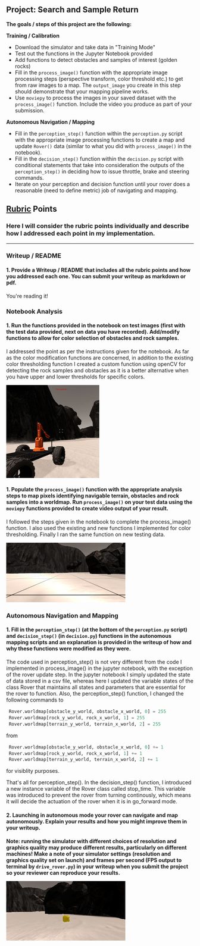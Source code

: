 ## Project: Search and Sample Return

**The goals / steps of this project are the following:**  

**Training / Calibration**  

* Download the simulator and take data in "Training Mode"
* Test out the functions in the Jupyter Notebook provided
* Add functions to detect obstacles and samples of interest (golden rocks)
* Fill in the `process_image()` function with the appropriate image processing steps (perspective transform, color threshold etc.) to get from raw images to a map.  The `output_image` you create in this step should demonstrate that your mapping pipeline works.
* Use `moviepy` to process the images in your saved dataset with the `process_image()` function.  Include the video you produce as part of your submission.

**Autonomous Navigation / Mapping**

* Fill in the `perception_step()` function within the `perception.py` script with the appropriate image processing functions to create a map and update `Rover()` data (similar to what you did with `process_image()` in the notebook).
* Fill in the `decision_step()` function within the `decision.py` script with conditional statements that take into consideration the outputs of the `perception_step()` in deciding how to issue throttle, brake and steering commands.
* Iterate on your perception and decision function until your rover does a reasonable (need to define metric) job of navigating and mapping.  

[//]: # (Image References)

[image1]: ./misc/rover_image.jpg
[image2]: ./calibration_images/example_grid1.jpg
[image3]: ./calibration_images/example_rock1.jpg

## [Rubric](https://review.udacity.com/#!/rubrics/916/view) Points
### Here I will consider the rubric points individually and describe how I addressed each point in my implementation.  

---
### Writeup / README

#### 1. Provide a Writeup / README that includes all the rubric points and how you addressed each one.  You can submit your writeup as markdown or pdf.  

You're reading it!

### Notebook Analysis

#### 1. Run the functions provided in the notebook on test images (first with the test data provided, next on data you have recorded). Add/modify functions to allow for color selection of obstacles and rock samples.
I addressed the point as per the instructions given for the notebook. As far as the color modification functions are concerned, in addition to the existing color thresholding function I created a custom function using openCV for detecting the rock samples and obstacles as it is a better alternative when you have upper and lower thresholds for specific colors.

![alt text][image1]

#### 1. Populate the `process_image()` function with the appropriate analysis steps to map pixels identifying navigable terrain, obstacles and rock samples into a worldmap.  Run `process_image()` on your test data using the `moviepy` functions provided to create video output of your result.
I followed the steps given in the notebook to complete the process_image() function. I also used the existing and new functions I implemented for color thresholding. Finally I ran the same function on new testing data.

![alt text][image2]
### Autonomous Navigation and Mapping

#### 1. Fill in the `perception_step()` (at the bottom of the `perception.py` script) and `decision_step()` (in `decision.py`) functions in the autonomous mapping scripts and an explanation is provided in the writeup of how and why these functions were modified as they were.
The code used in perception_step() is not very different from the code I implemented in process_image() in the jupyter notebook, with the exception of the rover update step. In the jupyter notebook I simply updated the state of data stored in a csv file, whereas here I updated the variable states of the class Rover that maintains all states and parameters that are essential for the rover to function.
Also, the perception_step() function, I changed the following commands to

```python
 Rover.worldmap[obstacle_y_world, obstacle_x_world, 0] = 255
 Rover.worldmap[rock_y_world, rock_x_world, 1] = 255
 Rover.worldmap[terrain_y_world, terrain_x_world, 2] = 255
 ```
 from
 ```python
  Rover.worldmap[obstacle_y_world, obstacle_x_world, 0] += 1
  Rover.worldmap[rock_y_world, rock_x_world, 1] += 1
  Rover.worldmap[terrain_y_world, terrain_x_world, 2] += 1
 ```
for visiblity purposes.

That's all for perception_step(). In the decision_step() function, I introduced a new instance variable of the Rover class called stop_time. This variable
was introduced to prevent the rover from turning continously, which means it will decide the actuation of the rover when it is in go_forward mode.


#### 2. Launching in autonomous mode your rover can navigate and map autonomously.  Explain your results and how you might improve them in your writeup.  

**Note: running the simulator with different choices of resolution and graphics quality may produce different results, particularly on different machines!  Make a note of your simulator settings (resolution and graphics quality set on launch) and frames per second (FPS output to terminal by `drive_rover.py`) in your writeup when you submit the project so your reviewer can reproduce your results.**




![alt text][image3]
